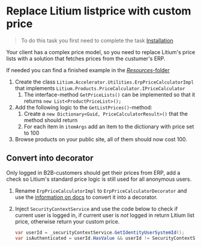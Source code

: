 # Replace Litium listprice with custom price

> To do this task you first need to complete the task [Installation](../Installation)

Your client has a complex price model, so you need to replace Litium's price lists with a solution that fetches prices from the custumer's ERP.

If needed you can find a finished example in the [_Resources_-folder](Resources/ErpPriceCalculatorDecorator.cs)

1. Create the class `Litium.Accelerator.Utilities.ErpPriceCalculatorImpl` that implements
`Litium.Products.PriceCalculator.IPriceCalculator`
    1. The interface-method `GetPriceLists()` can be implemented so that it returns `new List<ProductPriceList>();`
1. Add the following logic to the `GetListPrices()`-method:
    1. Create a `new Dictionary<Guid, PriceCalculatorResult>()` that the method should return
    1. For each item in `itemArgs` add an item to the dictionary with price set to 100
1. Browse products on your public site, all of them should now cost 100.

## Convert into decorator

Only logged in B2B-customers should get their prices from ERP, add a check so Litium's standard price logic is still used for all anonymous users.

1. Rename `ErpPriceCalculatorImpl` to `ErpPriceCalculatorDecorator` and use the [information on docs](https://docs.litium.com/documentation/architecture/dependency-injection/service-decorator) to convert it into a decorator.
1. Inject `SecurityContextService` and use the code below to check if current user is logged in, if current user is _not_ logged in return Litium list price, otherwise return your custom price.

    ```C#
    var userId = _securityContextService.GetIdentityUserSystemId();
    var isAuthenticated = userId.HasValue && userId != SecurityContextService.Everyone.SystemId;
    ```
